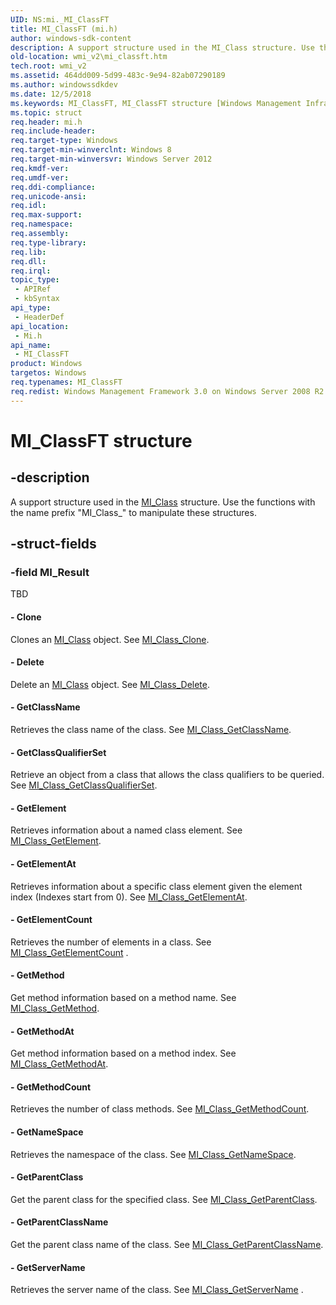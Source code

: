 ```yaml
---
UID: NS:mi._MI_ClassFT
title: MI_ClassFT (mi.h)
author: windows-sdk-content
description: A support structure used in the MI_Class structure. Use the functions with the name prefix &#0034;MI_Class_&#0034; to manipulate these structures.
old-location: wmi_v2\mi_classft.htm
tech.root: wmi_v2
ms.assetid: 464dd009-5d99-483c-9e94-82ab07290189
ms.author: windowssdkdev
ms.date: 12/5/2018
ms.keywords: MI_ClassFT, MI_ClassFT structure [Windows Management Infrastructure (MI)], mi/MI_ClassFT, wmi_v2.mi_classft
ms.topic: struct
req.header: mi.h
req.include-header: 
req.target-type: Windows
req.target-min-winverclnt: Windows 8
req.target-min-winversvr: Windows Server 2012
req.kmdf-ver: 
req.umdf-ver: 
req.ddi-compliance: 
req.unicode-ansi: 
req.idl: 
req.max-support: 
req.namespace: 
req.assembly: 
req.type-library: 
req.lib: 
req.dll: 
req.irql: 
topic_type:
 - APIRef
 - kbSyntax
api_type:
 - HeaderDef
api_location:
 - Mi.h
api_name:
 - MI_ClassFT
product: Windows
targetos: Windows
req.typenames: MI_ClassFT
req.redist: Windows Management Framework 3.0 on Windows Server 2008 R2 with SP1,     Windows 7 with SP1, and Windows Server 2008 with SP2
---
```


# MI_ClassFT structure


## -description


A support structure used in the <a href="https://msdn.microsoft.com/7f02e0fa-9e58-455d-9cf4-1d1244c44422">MI_Class</a> structure. 
     Use the functions with the name prefix "MI_Class_" to manipulate these structures.


## -struct-fields




### -field MI_Result

TBD 




#### - Clone

Clones an <a href="https://msdn.microsoft.com/7f02e0fa-9e58-455d-9cf4-1d1244c44422">MI_Class</a> object. See 
       <a href="https://msdn.microsoft.com/a95b867c-7567-4ea4-a02c-049002de2109">MI_Class_Clone</a>.


#### - Delete

Delete an <a href="https://msdn.microsoft.com/7f02e0fa-9e58-455d-9cf4-1d1244c44422">MI_Class</a> object. See 
       <a href="https://msdn.microsoft.com/a2794f8f-a69a-49f3-8d7e-512c80ea782b">MI_Class_Delete</a>.


#### - GetClassName

Retrieves the class name of the class. See 
       <a href="https://msdn.microsoft.com/405639e7-74b0-4cda-9883-f8442976200a">MI_Class_GetClassName</a>.


#### - GetClassQualifierSet

Retrieve an object from a class that allows the class qualifiers to be queried. See 
       <a href="https://msdn.microsoft.com/900ae879-a728-43a9-8dcb-de20a50f8dce">MI_Class_GetClassQualifierSet</a>.


#### - GetElement

Retrieves information about a named class element. See 
       <a href="https://msdn.microsoft.com/eb13ea2b-eac6-4df2-8088-eb47449838b8">MI_Class_GetElement</a>.


#### - GetElementAt

Retrieves information about a specific class element given the element index (Indexes start from 0). See 
       <a href="https://msdn.microsoft.com/f5479cc7-e3f6-447f-a8f8-dc08f3babe54">MI_Class_GetElementAt</a>.


#### - GetElementCount

Retrieves the number of elements in a class. See 
       <a href="https://msdn.microsoft.com/f6db81ca-0411-4693-8bcc-830d4fd757ca">MI_Class_GetElementCount</a> .


#### - GetMethod

Get method information based on a method name. See 
       <a href="https://msdn.microsoft.com/9e6f6ef0-ca19-4416-baf7-bb2ab1d6d33d">MI_Class_GetMethod</a>.


#### - GetMethodAt

Get method information based on a method index. See 
       <a href="https://msdn.microsoft.com/00239417-f771-48fa-afce-fef2ec99a171">MI_Class_GetMethodAt</a>.


#### - GetMethodCount

Retrieves the number of class methods. See 
       <a href="https://msdn.microsoft.com/7190273e-bed5-4888-87c6-7e2d44aae703">MI_Class_GetMethodCount</a>.


#### - GetNameSpace

Retrieves the namespace of the class. See 
       <a href="https://msdn.microsoft.com/64ee42d6-d6ad-4a41-83f4-48de191a853c">MI_Class_GetNameSpace</a>.


#### - GetParentClass

Get the parent class for the specified class. See 
       <a href="https://msdn.microsoft.com/e90e3072-7d01-4959-bfee-c85ea89775a2">MI_Class_GetParentClass</a>.


#### - GetParentClassName

Get the parent class name of the class. See 
       <a href="https://msdn.microsoft.com/a7e183f1-1136-46e0-a53d-39d06767e380">MI_Class_GetParentClassName</a>.


#### - GetServerName

Retrieves the server name of the class. See 
       <a href="https://msdn.microsoft.com/bb7312a0-f851-44a4-8467-31bbe1a9ac41">MI_Class_GetServerName</a> .

